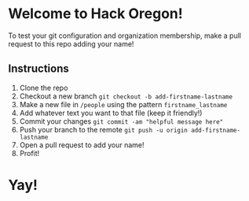 # Welcome to Hack Oregon!

To test your git configuration and organization membership, make a pull request to this repo adding your name!

## Instructions

1. Clone the repo
2. Checkout a new branch `git checkout -b add-firstname-lastname`
3. Make a new file in `/people` using the pattern `firstname_lastname`
4. Add whatever text you want to that file (keep it friendly!)
5. Commit your changes `git commit -am "helpful message here"`
5. Push your branch to the remote `git push -u origin add-firstname-lastname`
6. Open a pull request to add your name!
7. Profit!

# Yay!
